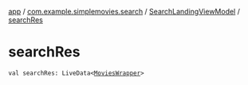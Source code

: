 [app](../../index.md) / [com.example.simplemovies.search](../index.md) / [SearchLandingViewModel](index.md) / [searchRes](./search-res.md)

# searchRes

`val searchRes: LiveData<`[`MoviesWrapper`](../../com.example.simplemovies.domain/-movies-wrapper/index.md)`>`